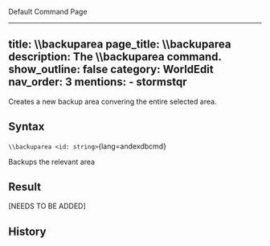 Default Command Page

---
title: \\\\backuparea
page_title: \\\\backuparea
description: The \\\\backuparea command.
show_outline: false
category: WorldEdit
nav_order: 3
mentions:
    - stormstqr
---

Creates a new backup area convering the entire selected area.

<CommandDetailsTable
    name="\\backuparea"
    :categories="[
        'system', 'world', 'server', 'worldedit'
    ]"
    :requiredTags="[
        ''
    ]"
    ultraSecurityModeSecurityLevel="moderator"
    version="1.0.0"
    :undoSupported="-1"
    :functional="true"
    :deprecated="false"
/>

## Syntax

`\\backuparea <id: string>`{lang=andexdbcmd}

<indent>Backups the relevant area</indent>

## Result

[NEEDS TO BE ADDED]

## History
